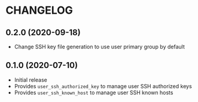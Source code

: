 # CHANGELOG

## 0.2.0 (2020-09-18)

- Change SSH key file generation to use user primary group by default

## 0.1.0 (2020-07-10)

- Initial release
- Provides `user_ssh_authorized_key` to manage user SSH authorized keys
- Provides `user_ssh_known_host` to manage user SSH known hosts
